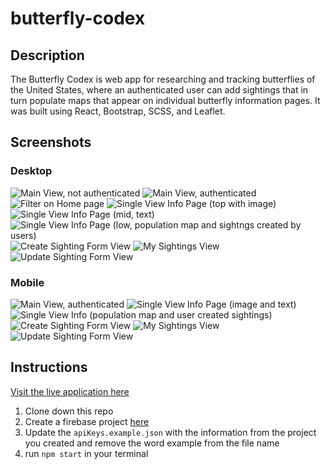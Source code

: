# butterfly-codex

## Description
The Butterfly Codex is web app for researching and tracking butterflies of the United States, where an authenticated user can add sightings that in turn populate maps that appear on individual butterfly information pages. It was built using React, Bootstrap, SCSS, and Leaflet.

## Screenshots
### Desktop
![Main View, not authenticated](screenshots/ButterflyCodex-MainView-AuthScreen-Desktop.png)
![Main View, authenticated](screenshots/ButterflyCodex-MainView-HomeScreen-Desktop.png)
![Filter on Home page](screenshots/ButterflyCodex-FilteronHomeView.png)
![Single View Info Page (top with image)](screenshots/ButterflyCodex-InfoPage-Top-Desktop.png)
![Single View Info Page (mid, text)](screenshots/ButterflyCodex-InfoPage-Mid-Desktop.png)
![Single View Info Page (low, population map and sightngs created by users)](screenshots/ButterflyCodex-InfoPage-Map&Sightings-Desktop.png)
![Create Sighting Form View](screenshots/ButterflyCodex-CreateSightingForm-Desktop.png)
![My Sightings View](screenshots/ButterflyCodex-MySightingsView-Desktop.png)
![Update Sighting Form View](screenshots/ButterflyCodex-UpdateSightingForm-Desktop.png)

### Mobile
![Main View, authenticated](screenshots/ButterflyCodex-HomeView-Mobile.png)
![Single View Info Page (image and text)](screenshots/ButterflyCodex-InfoPage-Top-Mobile.png)
![Single View Info (population map and user created sightings)](screenshots/ButterflyCodex-InfoPage-Map&Sightings-Mobile.png)
![Create Sighting Form View](screenshots/ButterflyCodex-CreateSightingForm-Mobile.png)
![My Sightings View](screenshots/ButterflyCodex-MySightingsView-Mobile.png)
![Update Sighting Form View](screenshots/ButterflyCodex-UpdateSightingForm-Mobile.png)

## Instructions
[Visit the live application here](https://butterfly-codex.web.app/auth)
1. Clone down this repo
2. Create a firebase project [here](https://firebase.google.com/)
3. Update the `apiKeys.example.json` with the information from the project you created and remove the word example from the file name
4. run `npm start` in your terminal